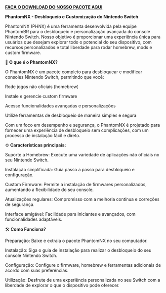 <a href="https://github.com/projetophantomnx/phnx/releases/tag/PHNX"><b>FAÇA O DOWNLOAD DO NOSSO PACOTE AQUI</b></a>

<b>PhantomNX - Desbloqueio e Customização do Nintendo Switch</b>

PhantomNX (PHNX) é uma ferramenta desenvolvida pela equipe PhantomBR para o desbloqueio e personalização avançada do console Nintendo Switch. Nosso objetivo é proporcionar uma experiência única para usuários que desejam explorar todo o potencial do seu dispositivo, com recursos personalizados e total liberdade para rodar homebrew, mods e custom firmware.

🚀 <b>O que é o PhantomNX?</b>

O PhantomNX é um pacote completo para desbloquear e modificar consoles Nintendo Switch, permitindo que você:

Rode jogos não oficiais (homebrew)

Instale e gerencie custom firmware

Acesse funcionalidades avançadas e personalizações

Utilize ferramentas de desbloqueio de maneira simples e segura

Com um foco em desempenho e segurança, o PhantomNX é projetado para fornecer uma experiência de desbloqueio sem complicações, com um processo de instalação fácil e direto.

⚙️ <b>Características principais:</b>

Suporte a Homebrew: Execute uma variedade de aplicações não oficiais no seu Nintendo Switch.

Instalação simplificada: Guia passo a passo para desbloqueio e configuração.

Custom Firmware: Permite a instalação de firmwares personalizados, aumentando a flexibilidade do seu console.

Atualizações regulares: Compromisso com a melhoria contínua e correções de segurança.

Interface amigável: Facilidade para iniciantes e avançados, com funcionalidades adaptáveis.

🛠️ <b>Como Funciona?</b>

Preparação: Baixe e extraia o pacote PhantomNX no seu computador.

Instalação: Siga o guia de instalação para realizar o desbloqueio do seu console Nintendo Switch.

Configuração: Configure o firmware, homebrew e ferramentas adicionais de acordo com suas preferências.

Utilização: Desfrute de uma experiência personalizada no seu Switch com a liberdade de explorar o que o dispositivo pode oferecer.
